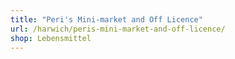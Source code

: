 ```yaml
---
title: "Peri's Mini-market and Off Licence"
url: /harwich/peris-mini-market-and-off-licence/
shop: Lebensmittel
---
```

